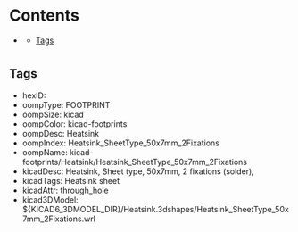 



Contents
========

* [](#)
	* [Tags](#tags)

# 

## Tags

- hexID: 
- oompType: FOOTPRINT
- oompSize: kicad
- oompColor: kicad-footprints
- oompDesc: Heatsink
- oompIndex: Heatsink_SheetType_50x7mm_2Fixations
- oompName: kicad-footprints/Heatsink/Heatsink_SheetType_50x7mm_2Fixations
- kicadDesc: Heatsink, Sheet type, 50x7mm, 2 fixations (solder),
- kicadTags: Heatsink sheet
- kicadAttr: through_hole
- kicad3DModel: ${KICAD6_3DMODEL_DIR}/Heatsink.3dshapes/Heatsink_SheetType_50x7mm_2Fixations.wrl
